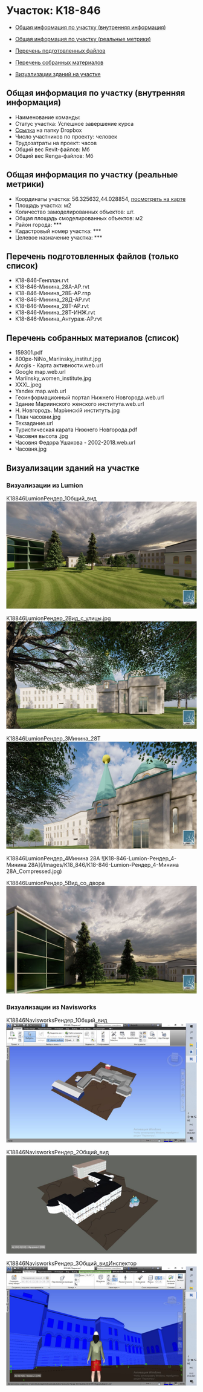 # Участок: K18-846

* [Общая информация по участку (внутренняя информация)](#Chapter1)

* [Общая информация по участку (реальные метрики)](#Chapter2)

* [Перечень подготовленных файлов](#Chapter3)

* [Перечень собранных материалов](#Chapter4)

* [Визуализации зданий на участке](#Chapter6)

## <a id="Chapter1"></a> Общая информация по участку (внутренняя информация)
+ Наименование команды: 
+ Статус участка: Успешное завершение курса
+ [Ссылка](https://www.dropbox.com/sh/wvvgv1nw1iqred9/AABOpaMl6u-LecUewDi2C9xPa/K18_846?dl=0) на папку Dropbox
+ Число участников по проекту:  человек
+ Трудозатраты на проект:  часов
+ Общий вес Revit-файлов:  Мб
+ Общий вес Renga-файлов:  Мб
## <a id="Chapter2"></a> Общая информация по участку (реальные метрики)
+ Координаты участка: 56.325632,44.028854, [посмотреть на карте](https://yandex.ru/maps/47/nizhny-novgorod/?ll=44.028854%2C56.325632&z=19)
+ Площадь участка:  м2
+ Количество замоделированных объектов:  шт.
+ Общая площадь смоделированных объектов:  м2
+ Район города: *** 
+ Кадастровый номер участка: *** 
+ Целевое назначение участка: *** 
## <a id="Chapter3"></a> Перечень подготовленных файлов (только список)
+ K18-846-Генплан.rvt
+ K18-846-Минина_28A-АР.rvt
+ K18-846-Минина_28Б-АР.rnp
+ K18-846-Минина_28Д-АР.rvt
+ K18-846-Минина_28Т-АР.rvt
+ K18-846-Минина_28Т-ИНЖ.rvt
+ K18-846-Минина_Антураж-АР.rvt
## <a id="Chapter4"></a> Перечень собранных материалов (список)
+ 159301.pdf
+ 800px-NiNo_Mariinsky_institut.jpg
+ Arcgis - Карта активности.web.url
+ Google map.web.url
+ Mariinsky_women_institute.jpg
+ XXXL.jpeg
+ Yandex map.web.url
+ Геоинформационный портал Нижнего Новгорода.web.url
+ Здание Мариинского женского института.web.url
+ Н. Новгородъ. Марiинскiй институтъ.jpg
+ План часовни.jpg
+ Техзадание.url
+ Туристическая карата Нижнего Новгорода.pdf
+ Часовня высота .jpg
+ Часовня Федора Ушакова - 2002-2018.web.url
+ Часовня.jpg
## <a id="Chapter6"></a> Визуализации зданий на участке
### Визуализации из Lumion
K18846LumionРендер_1Общий_вид
![K18-846-Lumion-Рендер_1-Общий_вид](/Images/K18_846/K18-846-Lumion-Рендер_1-Общий_вид_Compressed.jpg)

K18846LumionРендер_2Вид_с_улицы.jpg
![K18-846-Lumion-Рендер_2-Вид_с_улицы.jpg](/Images/K18_846/K18-846-Lumion-Рендер_2-Вид_с_улицы.jpg_Compressed.jpg)

K18846LumionРендер_3Минина_28Т
![K18-846-Lumion-Рендер_3-Минина_28Т](/Images/K18_846/K18-846-Lumion-Рендер_3-Минина_28Т_Compressed.jpg)

K18846LumionРендер_4Минина 28А
![K18-846-Lumion-Рендер_4-Минина 28А](/Images/K18_846/K18-846-Lumion-Рендер_4-Минина 28А_Compressed.jpg)

K18846LumionРендер_5Вид_со_двора
![K18-846-Lumion-Рендер_5-Вид_со_двора](/Images/K18_846/K18-846-Lumion-Рендер_5-Вид_со_двора_Compressed.jpg)

### Визуализации из Navisworks
K18846NavisworksРендер_1Общий_вид
![K18-846-Navisworks-Рендер_1-Общий_вид](/Images/K18_846/K18-846-Navisworks-Рендер_1-Общий_вид_Compressed.jpg)

K18846NavisworksРендер_2Общий_вид
![K18-846-Navisworks-Рендер_2-Общий_вид](/Images/K18_846/K18-846-Navisworks-Рендер_2-Общий_вид_Compressed.jpg)

K18846NavisworksРендер_3Общий_видИнспектор
![K18-846-Navisworks-Рендер_3-Общий_вид-Инспектор](/Images/K18_846/K18-846-Navisworks-Рендер_3-Общий_вид-Инспектор_Compressed.jpg)

